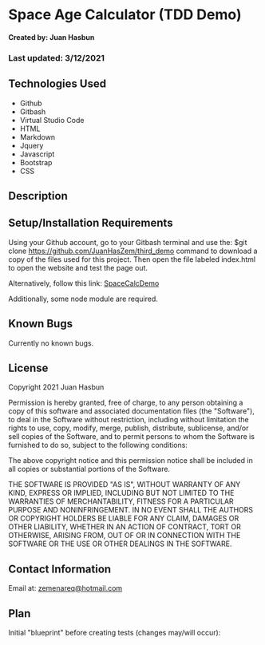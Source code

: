 # Space Age Calculator (TDD Demo)

#### 

#### Created by: Juan Hasbun

### Last updated: 3/12/2021

## Technologies Used

* Github
* Gitbash
* Virtual Studio Code
* HTML
* Markdown
* Jquery
* Javascript
* Bootstrap
* CSS

## Description


## Setup/Installation Requirements

Using your Github account, go to your Gitbash terminal and use the: $git clone https://github.com/JuanHasZem/third_demo command to download a copy of the files used for this project. Then open the file labeled index.html to open the website and test the page out.

Alternatively, follow this link: [SpaceCalcDemo](https://github.com/JuanHasbunZem/SpaceCalcDemo)

Additionally, some node module are required.


## Known Bugs
  Currently no known bugs.

## License

Copyright 2021 Juan Hasbun

Permission is hereby granted, free of charge, to any person obtaining a copy of this software and associated documentation files (the "Software"), to deal in the Software without restriction, including without limitation the rights to use, copy, modify, merge, publish, distribute, sublicense, and/or sell copies of the Software, and to permit persons to whom the Software is furnished to do so, subject to the following conditions:

The above copyright notice and this permission notice shall be included in all copies or substantial portions of the Software.

THE SOFTWARE IS PROVIDED "AS IS", WITHOUT WARRANTY OF ANY KIND, EXPRESS OR IMPLIED, INCLUDING BUT NOT LIMITED TO THE WARRANTIES OF MERCHANTABILITY, FITNESS FOR A PARTICULAR PURPOSE AND NONINFRINGEMENT. IN NO EVENT SHALL THE AUTHORS OR COPYRIGHT HOLDERS BE LIABLE FOR ANY CLAIM, DAMAGES OR OTHER LIABILITY, WHETHER IN AN ACTION OF CONTRACT, TORT OR OTHERWISE, ARISING FROM, OUT OF OR IN CONNECTION WITH THE SOFTWARE OR THE USE OR OTHER DEALINGS IN THE SOFTWARE.

## Contact Information

Email at: <zemenareq@hotmail.com>

## Plan

Initial "blueprint" before creating tests (changes may/will occur):
